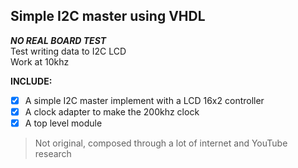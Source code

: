 ## Simple I2C master using VHDL
**_NO REAL BOARD TEST_**  
Test writing data to I2C LCD  
Work at 10khz    
  
**INCLUDE:**  
- [x] A simple I2C master implement with a LCD 16x2 controller  
- [x] A clock adapter to make the 200khz clock
- [x] A top level module  
  
> Not original, composed through a lot of internet and YouTube research
